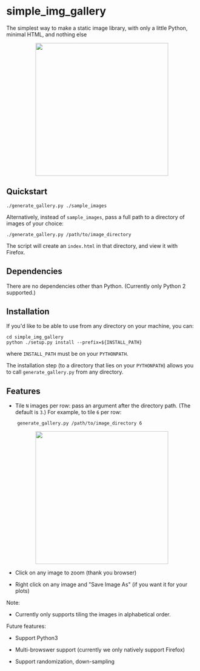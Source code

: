 # simple_img_gallery
The simplest way to make a static image library, with only a little Python, minimal HTML, and nothing else

<p align="center">
  <img src="example.png" width="350"/>
</p>

## Quickstart

	./generate_gallery.py ./sample_images

Alternatively, instead of `sample_images`, pass a full path to a directory of images of your choice:

	./generate_gallery.py /path/to/image_directory

The script will create an `index.html` in that directory, and view it with Firefox.

## Dependencies

There are no dependencies other than Python.  (Currently only Python 2 supported.)

## Installation

If you'd like to be able to use from any directory on your machine, you can:
```
cd simple_img_gallery
python ./setup.py install --prefix=${INSTALL_PATH}
```
where `INSTALL_PATH` must be on your `PYTHONPATH`.

The installation step (to a directory that lies on your `PYTHONPATH`)
allows you to call `generate_gallery.py` from any directory.

## Features

- Tile `N` images per row: pass an argument after the directory path.  (The default is `3`.)  For example, to tile `6` per row:
	
```
	generate_gallery.py /path/to/image_directory 6
```
<p align="center">
  <img src="example-6.png" width="350"/>
</p>

- Click on any image to zoom (thank you browser)

- Right click on any image and "Save Image As" (if you want it for your plots)

Note:

- Currently only supports tiling the images in alphabetical order.

Future features:

- Support Python3

- Multi-browswer support (currently we only natively support Firefox) 

- Support randomization, down-sampling
